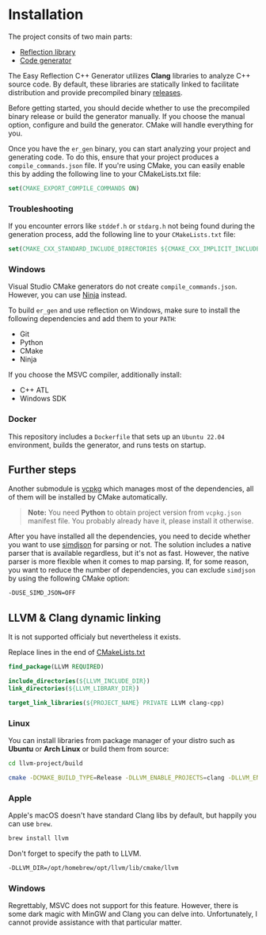 # Installation

The project consits of two main parts:

- [Reflection library](../library)
- [Code generator](../generator)

The Easy Reflection C++ Generator utilizes **Clang** libraries to analyze C++ source code. By default, these libraries are statically linked to facilitate distribution and provide precompiled binary [releases](https://github.com/chocolacula/easy_reflection_cpp/releases).

Before getting started, you should decide whether to use the precompiled binary release or build the generator manually. If you choose the manual option, configure and build the generator. CMake will handle everything for you.

Once you have the `er_gen` binary, you can start analyzing your project and generating code. To do this, ensure that your project produces a `compile_commands.json` file. If you're using CMake, you can easily enable this by adding the following line to your CMakeLists.txt file:

```cmake
set(CMAKE_EXPORT_COMPILE_COMMANDS ON)
```

### Troubleshooting

If you encounter errors like `stddef.h` or `stdarg.h` not being found during the generation process, add the following line to your `CMakeLists.txt` file:

```cmake
set(CMAKE_CXX_STANDARD_INCLUDE_DIRECTORIES ${CMAKE_CXX_IMPLICIT_INCLUDE_DIRECTORIES})
```

### Windows

Visual Studio CMake generators do not create `compile_commands.json`. However, you can use [Ninja](https://ninja-build.org/) instead.

To build `er_gen` and use reflection on Windows, make sure to install the following dependencies and add them to your `PATH`:

- Git
- Python
- CMake
- Ninja

If you choose the MSVC compiler, additionally install:

- C++ ATL
- Windows SDK

### Docker

This repository includes a `Dockerfile` that sets up an `Ubuntu 22.04` environment, builds the generator, and runs tests on startup.

## Further steps

Another submodule is [vcpkg](https://github.com/microsoft/vcpkg) which manages most of the dependencies, all of them will be installed by CMake automatically.

> **Note:** You need **Python** to obtain project version from `vcpkg.json` manifest file. You probably already have it, please install it otherwise.

After you have installed all the dependencies, you need to decide whether you want to use [simdjson](https://github.com/simdjson/simdjson) for parsing or not. The solution includes a native parser that is available regardless, but it's not as fast. However, the native parser is more flexible when it comes to map parsing. If, for some reason, you want to reduce the number of dependencies, you can exclude `simdjson` by using the following CMake option:

```bash
-DUSE_SIMD_JSON=OFF
```

## LLVM & Clang dynamic linking

It is not supported officialy but nevertheless it exists.

Replace lines in the end of [CMakeLists.txt](../generator/CMakeLists.txt)

```cmake
find_package(LLVM REQUIRED)

include_directories(${LLVM_INCLUDE_DIR})
link_directories(${LLVM_LIBRARY_DIR})

target_link_libraries(${PROJECT_NAME} PRIVATE LLVM clang-cpp)
```

### Linux

You can install libraries from package manager of your distro such as **Ubuntu** or **Arch Linux** or build them from source:

```bash
cd llvm-project/build

cmake -DCMAKE_BUILD_TYPE=Release -DLLVM_ENABLE_PROJECTS=clang -DLLVM_ENABLE_RTTI=ON -DLLVM_LINK_LLVM_DYLIB=ON -DCLANG_LINK_CLANG_DYLIB=ON ../llvm
```

### Apple

Apple's macOS doesn't have standard Clang libs by default, but happily you can use `brew`.

```bash
brew install llvm
```

Don't forget to specify the path to LLVM.

```bash
-DLLVM_DIR=/opt/homebrew/opt/llvm/lib/cmake/llvm
```

### Windows

Regrettably, MSVC does not support for this feature. However, there is some dark magic with MinGW and Clang you can delve into. Unfortunately, I cannot provide assistance with that particular matter.
